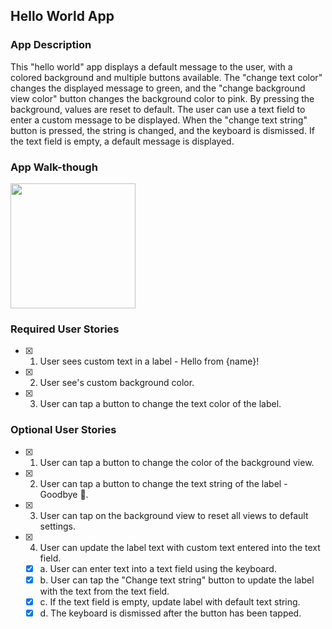 ## Hello World App

### App Description
This "hello world" app displays a default message to the user, with a colored background and multiple buttons available. The "change text color" changes the displayed message to green, and the "change background view color" button changes the background color to pink. By pressing the background, values are reset to default. The user can use a text field to enter a custom message to be displayed. When the "change text string" button is pressed, the string is changed, and the keyboard is dismissed. If the text field is empty, a default message is displayed.

### App Walk-though

<img src="file:///Users/justinzaluk/Desktop/ezgif.com-gif-maker.gif" width=200><br>


### Required User Stories
- [X] 1. User sees custom text in a label - Hello from {name}!
- [X] 2. User see's custom background color.
- [X] 3. User can tap a button to change the text color of the label.

### Optional User Stories
- [X] 1. User can tap a button to change the color of the background view.
- [X] 2. User can tap a button to change the text string of the label - Goodbye 👋.
- [X] 3. User can tap on the background view to reset all views to default settings.
- [X] 4. User can update the label text with custom text entered into the text field.
   - [X] a. User can enter text into a text field using the keyboard.
   - [X] b. User can tap the "Change text string" button to update the label with the text from the text field.
   - [X] c. If the text field is empty, update label with default text string.
   - [X] d. The keyboard is dismissed after the button has been tapped.
